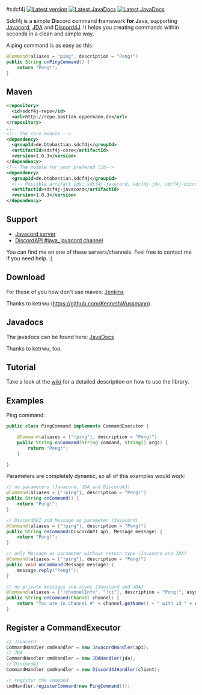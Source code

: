 #sdcf4j <a href="#"><img src="https://img.shields.io/badge/Version-1.0.3-brightgreen.svg" alt="Latest version"></a> <a href="http://ci.ketrwu.de/job/sdcf4j/de.btobastian.sdcf4j$sdcf4j-core/javadoc/"><img src="https://img.shields.io/badge/JavaDoc-latest-yellow.svg" alt="Latest JavaDocs"></a> <a href="https://github.com/BtoBastian/sdcf4j/wiki"><img src="https://img.shields.io/badge/Wiki-Home-red.svg" alt="Latest JavaDocs"></a>

Sdcf4j is a **s**imple **D**iscord **c**ommand **f**ramework **for** **J**ava, supporting [Javacord](https://github.com/BtoBastian/Javacord), [JDA](https://github.com/DV8FromTheWorld/JDA) and [Discord4J](https://github.com/austinv11/Discord4J). It helps you creating commands within seconds in a clean and simple way.

A ping command is as easy as this:
```java
@Command(aliases = "ping", description = "Pong!")
public String onPingCommand() {
    return "Pong!";
}
```

##  Maven
```xml
<repository>
  <id>sdcf4j-repo</id>
  <url>http://repo.bastian-oppermann.de</url>
</repository>
...
<!-- The core module -->
<dependency>
  <groupId>de.btobastian.sdcf4j</groupId>
  <artifactId>sdcf4j-core</artifactId>
  <version>1.0.3</version>
</dependency>
<!-- The module for your prefered lib-->
<dependency>
  <groupId>de.btobastian.sdcf4j</groupId>
  <!-- Possible artifact ids: sdcf4j-javacord, sdcf4j-jda, sdcf4j-discord4j -->
  <artifactId>sdcf4j-javacord</artifactId>
  <version>1.0.3</version>
</dependency>
```

## Support
 
* [Javacord server](https://discord.gg/0qJ2jjyneLEgG7y3)
* [DiscordAPI #java_javacord channel](https://discord.gg/0SBTUU1wZTVXVKEo)

You can find me on one of these servers/channels. Feel free to contact me if you need help. :)

## Download
For those of you how don't use maven: [Jenkins](http://ci.ketrwu.de/job/sdcf4j/branch/master/lastSuccessfulBuild/)

Thanks to ketrwu (https://github.com/KennethWussmann).

## Javadocs
The javadocs can be found here: [JavaDocs](http://ci.ketrwu.de/job/sdcf4j/branch/master/de.btobastian.sdcf4j$sdcf4j-core/javadoc/)

Thanks to ketrwu, too.

## Tutorial

Take a look at the [wiki](https://github.com/BtoBastian/sdcf4j/wiki) for a detailed description on how to use the library.

## Examples

Ping command:
```java
public class PingCommand implements CommandExecutor {

    @Command(aliases = {"!ping"}, description = "Pong!")
    public String onCommand(String command, String[] args) {
        return "Pong!";
    }

}
```

Parameters are completely dynamic, so all of this examples would work:
```java
// no parameters (Javacord, JDA and Discord4J)
@Command(aliases = {"!ping"}, description = "Pong!")
public String onCommand() {
    return "Pong!";
}

// DiscordAPI and Message as parameter (Javacord)
@Command(aliases = {"!ping"}, description = "Pong!")
public String onCommand(DiscordAPI api, Message message) {
    return "Pong!";
}

// only Message as parameter without return type (Javacord and JDA)
@Command(aliases = {"!ping"}, description = "Pong!")
public void onCommand(Message message) {
    message.reply("Pong!");
}

// no private messages and async (Javacord and JDA)
@Command(aliases = {"!channelInfo", "!ci"}, description = "Pong!", async = true, privateMessages = false)
public String onCommand(Channel channel) {
    return "You are in channel #" + channel.getName() + " with id " + channel.getId();
}
```

## Register a CommandExecutor

```java
// Javacord
CommandHandler cmdHandler = new JavacordHandler(api);
// JDA
CommandHandler cmdHandler = new JDAHandler(jda);
// Discord4J
CommandHandler cmdHandler = new Discord4JHandler(client);

// register the command
cmdHandler.registerCommand(new PingCommand());
```